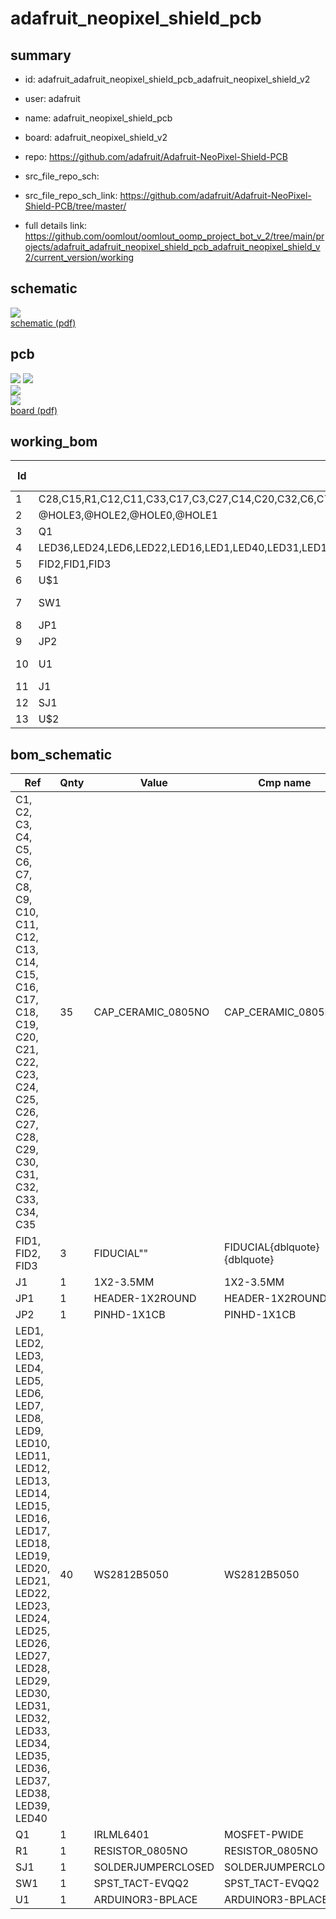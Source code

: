 # adafruit_neopixel_shield_pcb
 
## summary 
* id: adafruit_adafruit_neopixel_shield_pcb_adafruit_neopixel_shield_v2
* user: adafruit
* name: adafruit_neopixel_shield_pcb
* board: adafruit_neopixel_shield_v2
* repo: https://github.com/adafruit/Adafruit-NeoPixel-Shield-PCB



* src_file_repo_sch: 
* src_file_repo_sch_link: https://github.com/adafruit/Adafruit-NeoPixel-Shield-PCB/tree/master/
* full details link: https://github.com/oomlout/oomlout_oomp_project_bot_v_2/tree/main/projects/adafruit_adafruit_neopixel_shield_pcb_adafruit_neopixel_shield_v2/current_version/working  

## schematic  
![](working_schematic_600.png)  
[schematic (pdf)](working_schematic.pdf) 






















## pcb  
![](working_3d_600.png) 
![](working_3d_front_600.png)  
![](working_3d_back_600.png)  
![](working_600.png)  
[board (pdf)](working.pdf)  

## working_bom
| Id | Designator | Footprint | Quantity | Designation | Supplier and ref |  | None | 
| --- | --- | --- | --- | --- | --- | --- | --- | 
| 1 | C28,C15,R1,C12,C11,C33,C17,C3,C27,C14,C20,C32,C6,C7,C26,C23,C8,C5,C24,C30,C29,C35,C18,C13,C1,C25,C2,C21,C34,C4,C22,C9,C16,C10,C19,C31 | _0805NO | 36 |  |  |  | [''] | 
| 2 | @HOLE3,@HOLE2,@HOLE0,@HOLE1 |  | 4 |  |  |  | [''] | 
| 3 | Q1 | SOT23-WIDE | 1 | IRLML6401 |  |  | [''] | 
| 4 | LED36,LED24,LED6,LED22,LED16,LED1,LED40,LED31,LED19,LED38,LED10,LED7,LED15,LED25,LED21,LED17,LED30,LED3,LED39,LED27,LED12,LED4,LED29,LED23,LED5,LED28,LED26,LED18,LED2,LED14,LED34,LED35,LED9,LED8,LED37,LED11,LED13,LED33,LED32,LED20 | WS2812B | 40 | WS2812B5050 |  |  | [''] | 
| 5 | FID2,FID1,FID3 | FIDUCIAL_1MM | 3 | FIDUCIAL" |  |  | [''] | 
| 6 | U$1 | ADAFRUIT_5MM | 1 |  |  |  | [''] | 
| 7 | SW1 | EVQ-Q2 | 1 | SPST_TACT-EVQQ2 |  |  | [''] | 
| 8 | JP1 | 1X02_ROUND | 1 |  |  |  | [''] | 
| 9 | JP2 | 1X01-CLEANBIG | 1 |  |  |  | [''] | 
| 10 | U1 | ARDUINOR3-BPLACE | 1 | ARDUINOR3-BPLACE |  |  | [''] | 
| 11 | J1 | 1X2-3.5MM | 1 | 1X2-3.5MM |  |  | [''] | 
| 12 | SJ1 | SOLDERJUMPER_CLOSEDWIRE | 1 |  |  |  | [''] | 
| 13 | U$2 | ADAFRUIT_TEXT_30MM | 1 |  |  |  | [''] | 


## bom_schematic
| Ref | Qnty | Value | Cmp name | Footprint | Description | Vendor | DNP | 
| --- | --- | --- | --- | --- | --- | --- | --- | 
| C1, C2, C3, C4, C5, C6, C7, C8, C9, C10, C11, C12, C13, C14, C15, C16, C17, C18, C19, C20, C21, C22, C23, C24, C25, C26, C27, C28, C29, C30, C31, C32, C33, C34, C35 | 35 | CAP_CERAMIC_0805NO | CAP_CERAMIC_0805NO | working:_0805NO |  |  |  | 
| FID1, FID2, FID3 | 3 | FIDUCIAL"" | FIDUCIAL{dblquote}{dblquote} | working:FIDUCIAL_1MM |  |  |  | 
| J1 | 1 | 1X2-3.5MM | 1X2-3.5MM | working:1X2-3.5MM |  |  |  | 
| JP1 | 1 | HEADER-1X2ROUND | HEADER-1X2ROUND | working:1X02_ROUND |  |  |  | 
| JP2 | 1 | PINHD-1X1CB | PINHD-1X1CB | working:1X01-CLEANBIG |  |  |  | 
| LED1, LED2, LED3, LED4, LED5, LED6, LED7, LED8, LED9, LED10, LED11, LED12, LED13, LED14, LED15, LED16, LED17, LED18, LED19, LED20, LED21, LED22, LED23, LED24, LED25, LED26, LED27, LED28, LED29, LED30, LED31, LED32, LED33, LED34, LED35, LED36, LED37, LED38, LED39, LED40 | 40 | WS2812B5050 | WS2812B5050 | working:WS2812B |  |  |  | 
| Q1 | 1 | IRLML6401 | MOSFET-PWIDE | working:SOT23-WIDE |  |  |  | 
| R1 | 1 | RESISTOR_0805NO | RESISTOR_0805NO | working:_0805NO |  |  |  | 
| SJ1 | 1 | SOLDERJUMPERCLOSED | SOLDERJUMPERCLOSED | working:SOLDERJUMPER_CLOSEDWIRE |  |  |  | 
| SW1 | 1 | SPST_TACT-EVQQ2 | SPST_TACT-EVQQ2 | working:EVQ-Q2 |  |  |  | 
| U1 | 1 | ARDUINOR3-BPLACE | ARDUINOR3-BPLACE | working:ARDUINOR3-BPLACE |  |  |  | 



